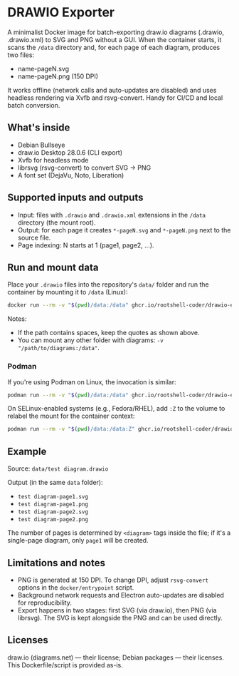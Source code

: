 # DRAWIO Exporter

A minimalist Docker image for batch-exporting draw.io diagrams (.drawio, .drawio.xml) to SVG and PNG without a GUI. When the container starts, it scans the `/data` directory and, for each page of each diagram, produces two files:

- name-pageN.svg
- name-pageN.png (150 DPI)

It works offline (network calls and auto-updates are disabled) and uses headless rendering via Xvfb and rsvg-convert. Handy for CI/CD and local batch conversion.

## What's inside

- Debian Bullseye
- draw.io Desktop 28.0.6 (CLI export)
- Xvfb for headless mode
- librsvg (rsvg-convert) to convert SVG → PNG
- A font set (DejaVu, Noto, Liberation)

## Supported inputs and outputs

- Input: files with `.drawio` and `.drawio.xml` extensions in the `/data` directory (the mount root).
- Output: for each page it creates `*-pageN.svg` and `*-pageN.png` next to the source file.
- Page indexing: N starts at 1 (page1, page2, …).

## Run and mount data

Place your `.drawio` files into the repository's `data/` folder and run the container by mounting it to `/data` (Linux):

```bash
docker run --rm -v "$(pwd)/data:/data" ghcr.io/rootshell-coder/drawio-exporter:latest
```

Notes:

- If the path contains spaces, keep the quotes as shown above.
- You can mount any other folder with diagrams: `-v "/path/to/diagrams:/data"`.

### Podman

If you're using Podman on Linux, the invocation is similar:

```bash
podman run --rm -v "$(pwd)/data:/data" ghcr.io/rootshell-coder/drawio-exporter:latest
```

On SELinux-enabled systems (e.g., Fedora/RHEL), add `:Z` to the volume to relabel the mount for the container context:

```bash
podman run --rm -v "$(pwd)/data:/data:Z" ghcr.io/rootshell-coder/drawio-exporter:latest
```

## Example

Source: `data/test diagram.drawio`

Output (in the same `data` folder):

- `test diagram-page1.svg`
- `test diagram-page1.png`
- `test diagram-page2.svg`
- `test diagram-page2.png`

The number of pages is determined by `<diagram>` tags inside the file; if it's a single-page diagram, only `page1` will be created.

## Limitations and notes

- PNG is generated at 150 DPI. To change DPI, adjust `rsvg-convert` options in the `docker/entrypoint` script.
- Background network requests and Electron auto-updates are disabled for reproducibility.
- Export happens in two stages: first SVG (via draw.io), then PNG (via librsvg). The SVG is kept alongside the PNG and can be used directly.

## Licenses

draw.io (diagrams.net) — their license; Debian packages — their licenses. This Dockerfile/script is provided as-is.
